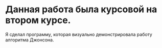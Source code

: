# Данная работа была курсовой на втором курсе.
Я сделал программу, которая визуально демонстрировала работу алгоритма Джонсона.
